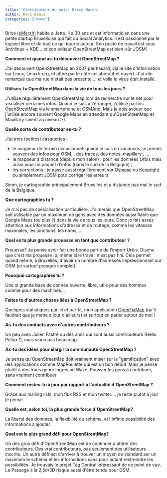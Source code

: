 ```yaml
---
title: 'Contributeur du mois: Brice Maron'
author: Marc Gemis
categories: ["motm"]
---
```


Brice ([eMerzh](http://www.openstreetmap.org/user/eMerzh)) habite à Jette. Il a 30 ans et est informaticien dans une petite startup Bruxelloise qui fait du Social Analytics. Il est passionné par le logiciel libre et de tout ce qui tourne autour. Son poste de travail est sous Archlinux + KDE... et son éditeur OpenStreetMap est bien-sûr JOSM!

**Comment et quand as-tu découvert OpenStreetMap ?**

J'ai découvert OpenStreetMap en 2007 par hasard, via le site d'information sur Linux, Linuxfr.org, et attiré par le côté collaboratif et ouvert. J'ai vite remarqué que ma rue n'était pas présente ... et voilà le virus était installé.

**Utilises-tu OpenStreetMap dans la vie de tous les jours ?**

J'utilise régulièrement OpenStreetMap lors de recherche sur le net pour visualiser certaines infos. Quand je suis à l'étranger, j'utilise parfois OpenStreetMap via le smartphone et OSMAnd. Mais je dois avouer que j'utilise encore souvent  Google Maps en attendant qu'OpenStreetMap et Mapillary soient au niveau :-).

**Quelle sorte de contributeur es-tu ?**

J'ai trois (petites) casquettes :

* le mappeur de terrain occasionnel: quand je suis en vacances, je prends  souvent des infos pour OSM... des traces, des notes,  mapillary , ...
* le mappeur à distance (depuis mon salon) : pour les données Urbis mais aussi pour un paquet d'infos (dans le sud de la Belgique) ;
* les corrections : je passe aussi régulièrement sur [Osmose](http://osmose.openstreetmap.fr/fr/)  ou [Keepright](http://wiki.openstreetmap.org/wiki/FR:Keep_Right) ou simplement JOSM pour corriger les erreurs.

Sinon, je cartographie principalement Bruxelles et à distance pas mal le sud de la Belgique.

**Que cartographies tu ?**

Je  n'ai pas de spécialisation particulière. J'aimerais que OpenStreetMap soit utilisable par un maximum de gens avec des données aussi fiable que  Google Maps  (ou plus ?)  dans la vie de tous les jours. Donc je fais assez attention aux informations d'adresse et de routage, comme les vitesses maximales, les jonctions, les noms, ...

**Quel es ta plus grande prouesse en tant que contributeur ?**

Prouesse? Je pense avoir fait une bonne partie de l'import Urbis. Disons que c'est ma prouesse :p, même si le travail n'est pas fini. Cela permet quand même, à Bruxelles, d'avoir un nombre  d'adresses impressionnant sur OSM (et surtout presque complet)!

**Pourquoi cartographies tu ?**

Une si grande base de donnée ouverte, libre, utile pour des hommes comme pour des machines... 

**Faites tu d'autres choses liées à OpenStreetMap ?**

Quelques statistiques par-ci et par-là, mon application [OpenFixMap](http://wiki.openstreetmap.org/wiki/OpenFixMap) (qu'il faudrait que je mette à jour d'ailleurs) et surtout en parler autour de moi !

**As-tu des contacts avec d'autres contributeurs ?**

Un peu avec Julien Fastré ou des amis qui sont aussi contributeurs (Hello Pollux !), mais sinon pas beaucoup.

**As-tu des idées pour élargir la communauté OpenStreetMap ?**

Je pense qu'OpenStreetMap doit vraiment miser sur la "gamification" avec des applications comme MapRoulette qui est un bon début. Mais je pense plutôt à des trucs genre Ingres ou Waze. Pousser les gens à contribuer, sans vraiment contribuer

**Comment restes-tu à jour par rapport à l'actualité d'OpenStreetMap ?**

Grâce aux mailing lists, mon flux RSS et mon twitter.... je reste plutôt à jour je pense.

**Quelle est, selon toi, la plus grande force d'OpenStreetMap?**

La liberté des données, la flexibilité du schéma, et l'infinie possibilité des informations à ajouter.

**Quel est le plus grand défi pour OpenStreetMap?**

Un des gros défi d'OpenStreetMap est de continuer à attirer des contributeurs. Des vrai contributeurs, pas seulement des utilisateurs inscrits. Un autre défi est d'arriver à trouver un moyen de  standardiser un maximum le schéma et les informations sans pour autant  restreindre les possibilités. Je trouvais le projet Tag Central intéressant de ce point de vue. Le Passage à la 2,5d/3D risque aussi d'être tendu pour OSM.
